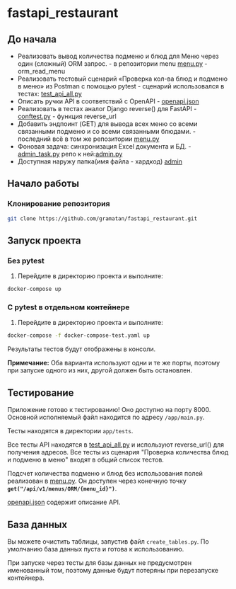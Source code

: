 # fastapi_restaurant

## До начала
* Реализовать вывод количества подменю и блюд для Меню через один (сложный) ORM запрос. - в репозитории menu
[menu.py](app%2Frepository%2Fmenu.py) - orm_read_menu
* Реализовать тестовый сценарий «Проверка кол-ва блюд и подменю в меню» из Postman с помощью pytest -
сценарий использовался в тестах: [test_api_all.py](app%2Ftests%2Ftest_api_all.py)
* Описать ручки API в соответствий c OpenAPI - [openapi.json](openapi.json)
* Реализовать в тестах аналог Django reverse() для FastAPI - [conftest.py](app%2Ftests%2Fconftest.py) - функция reverse_url
* Добавить эндпоинт (GET) для вывода всех меню со всеми связанными подменю и со всеми связанными блюдами. - последний всё в том же репозитории
[menu.py](app%2Frepository%2Fmenu.py)
* Фоновая задача: синхронизация Excel документа и БД. - [admin_task.py](admin_task.py)
  репо к ней:[admin.py](app%2Frepository%2Fadmin.py)
* Доступная наружу папка(имя файла - хардкод) [admin](admin)

## Начало работы

### Клонирование репозитория

```bash
git clone https://github.com/gramatan/fastapi_restaurant.git
```

## Запуск проекта

### Без pytest

1. Перейдите в директорию проекта и выполните:

```bash
docker-compose up
```

### С pytest в отдельном контейнере

1. Перейдите в директорию проекта и выполните:

```bash
docker-compose -f docker-compose-test.yaml up
```

Результаты тестов будут отображены в консоли.

**Примечание:** Оба варианта используют одни и те же порты, поэтому при запуске одного из них, другой должен быть остановлен.

## Тестирование

Приложение готово к тестированию! Оно доступно на порту 8000. Основной исполняемый файл находится по адресу `/app/main.py`.

Тесты находятся в директории `app/tests`.

Все тесты API находятся в [test_api_all.py](app%2Ftests%2Ftest_api_all.py) и используют reverse_url() для получения адресов.
Все тесты из сценария "Проверка количества блюд и подменю в меню" входят в общий список тестов.

Подсчет количества подменю и блюд без использования полей реализован в [menu.py](app%2Frepository%2Fmenu.py).
Он доступен через конечную точку **`get("/api/v1/menus/ORM/{menu_id}")`**.

[openapi.json](openapi.json) содержит описание API.

## База данных

Вы можете очистить таблицы, запустив файл `create_tables.py`. По умолчанию база данных пуста и готова к использованию.

При запуске через тесты для базы данных не предусмотрен именованный том, поэтому данные будут потеряны при перезапуске контейнера.
